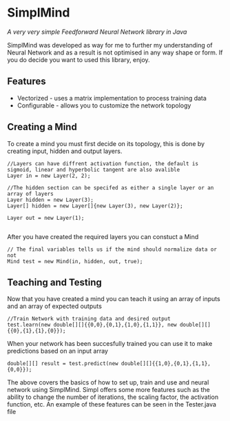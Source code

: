 # SimplMind
*A very very simple Feedforward Neural Network library in Java*

SimplMind was developed as way for me to further my understanding of Neural Network and as a result is not optimised in any way shape or form. If you do decide you want to used this library, enjoy.

## Features
- Vectorized - uses a matrix implementation to process training data
- Configurable - allows you to customize the network topology

## Creating a Mind
To create a mind you must first decide on its topology, this is done by creating input, hidden and output layers.
```
//Layers can have diffrent activation function, the default is sigmoid, linear and hyperbolic tangent are also avalible
Layer in = new Layer(2, 2);

//The hidden section can be specifed as either a single layer or an array of layers
Layer hidden = new Layer(3);
Layer[] hidden = new Layer[]{new Layer(3), new Layer(2)};

Layer out = new Layer(1);
    
```
After you have created the required layers you can constuct a Mind
```
// The final variables tells us if the mind should normalize data or not
Mind test = new Mind(in, hidden, out, true);
```

## Teaching and Testing
Now that you have created a mind you can teach it using an array of inputs and an array of expected outputs
```
//Train Network with training data and desired output
test.learn(new double[][]{{0,0},{0,1},{1,0},{1,1}}, new double[][]{{0},{1},{1},{0}});
```
When your network has been succesfully trained you can use it to make predictions based on an input array
```
double[][] result = test.predict(new double[][]{{1,0},{0,1},{1,1},{0,0}});
```

The above covers the basics of how to set up, train and use and neural network using SimplMind. Simpl offers some more features such as the ability to change the number of iterations, the scaling factor, the activation function, etc. An example of these features can be seen in the Tester.java file
